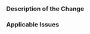 ### Description of the Change
<!-- Please describe your change here -->


### Applicable Issues
<!-- Please tag any applicable Issues (ie #123) here -->


<!--
Note:
  Please be aware that we may require changes if we 
  believe they are needed to meet the vision and standards of Firebot.
  Don't take suggestions for tweaks personally, we are all simply trying to make Firebot
  the best that it can be :)
-->
